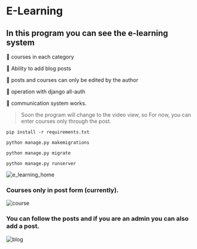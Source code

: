 # E-Learning
## In this program you can see the e-learning system 
🔹 courses in each category

🔹 Ability to add blog posts

🔹 posts and courses can only be edited by the author

🔹 operation with django all-auth

🔹 communication system works.

 > Soon the program will change to the video view, so
For now, you can enter courses only through the post.
```
pip install -r requirements.txt
```
```
python manage.py makemigrations 

python manage.py migrate
```
```
python manage.py runserver
```

![e_learning_home](https://user-images.githubusercontent.com/83788662/146636726-5ed25c77-798a-4012-83f5-373b3e06a56b.jpg)

### Courses only in post form (currently).
![course](https://user-images.githubusercontent.com/83788662/146636737-f73c4fb4-0155-49c9-8233-febeb6b57455.jpg)

### You can follow the posts and if you are an admin you can also add a post.
![blog](https://user-images.githubusercontent.com/83788662/146636738-99d9f392-f965-47c7-a04c-04a5308da1f1.jpg)
